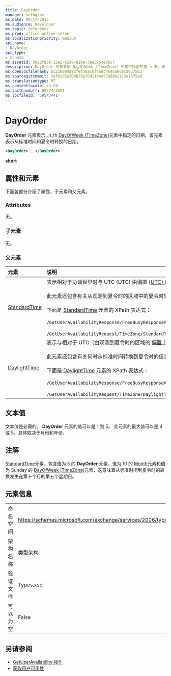 ```yaml
---
title: DayOrder
manager: sethgros
ms.date: 09/17/2015
ms.audience: Developer
ms.topic: reference
ms.prod: office-online-server
ms.localizationpriority: medium
api_name:
- DayOrder
api_type:
- schema
ms.assetid: 3022f839-12a2-42a9-820e-3ea585ce8657
description: DayOrder 元素表示 DayOfWeek (TimeZone) 元素中指定的第 n 天，该元素表示从标准时间和夏令时转换到的日期。
ms.openlocfilehash: bc216984a92fef58ac6f46dc4646a0deca837563
ms.sourcegitcommit: 54f6cd5a704b36b76d110ee53a6d6c1c3e15f5a9
ms.translationtype: MT
ms.contentlocale: zh-CN
ms.lasthandoff: 09/24/2021
ms.locfileid: "59543441"
---
```

# <a name="dayorder"></a>DayOrder

**DayOrder** 元素表示 _n_th [DayOfWeek (TimeZone)](dayofweek-timezone.md)元素中指定的日期，该元素表示从标准时间和夏令时转换的日期。 
  
```xml
<DayOrder>...</DayOrder>
```

**short**

## <a name="attributes-and-elements"></a>属性和元素

下面各部分介绍了属性、子元素和父元素。
  
### <a name="attributes"></a>Attributes

无。
  
### <a name="child-elements"></a>子元素

无。
  
### <a name="parent-elements"></a>父元素

|**元素**|**说明**|
|:-----|:-----|
|[StandardTime](standardtime.md) <br/> | 表示相对于协调世界时与 UTC (UTC) 由偏置 ([UTC) ](bias-utc.md) 时偏移。<br/><br/>此元素还包含有关从观测到夏令时的区域中的夏令时转换为标准时间的信息。<br/><br/>下面是 [StandardTime](standardtime.md) 元素的 XPath 表达式：<br/><br/>`/GetUserAvailabilityResponse/FreeBusyResponseArray/FreeBusyResponse/FreeBusyView/WorkingHours/TimeZone/StandardTime`<br/><br/>`/GetUserAvailabilityRequest/TimeZone/StandardTime` <br/> |
|[DaylightTime](daylighttime.md) <br/> | 表示与相对于 UTC（由观测到夏令时的区域的 [偏置 (UTC)](bias-utc.md) 元素表示）的时间的时差。<br/><br/>此元素还包含有关何时从标准时间转换到夏令时的信息。<br/><br/>下面是 [DaylightTime](daylighttime.md) 元素的 XPath 表达式：<br/><br/>`/GetUserAvailabilityResponse/FreeBusyResponseArray/FreeBusyResponse/FreeBusyView/WorkingHours/TimeZone/DaylightTime`<br/><br/>`/GetUserAvailabilityRequest/TimeZone/DaylightTime` <br/> |
   
## <a name="text-value"></a>文本值

文本值是必需的。 **DayOrder** 元素的值可以是 1 到 5。 此元素的最大值可以是 4 或 5，具体取决于月份和年份。 
  
## <a name="remarks"></a>注解

[StandardTime](standardtime.md)元素，包含值为 5 的 **DayOrder** 元素、值为 10 的 [Month](month.md)元素和值为 Sunday 的 [DayOfWeek (TimeZone)](dayofweek-timezone.md)元素，这意味着从标准时间到夏令时的转换发生在第十个月的第五个星期日。 
  
## <a name="element-information"></a>元素信息

|||
|:-----|:-----|
|命名空间  <br/> |https://schemas.microsoft.com/exchange/services/2006/types  <br/> |
|架构名称  <br/> |类型架构  <br/> |
|验证文件  <br/> |Types.xsd  <br/> |
|可以为空  <br/> |False  <br/> |
   
## <a name="see-also"></a>另请参阅

- [GetUserAvailability 操作](getuseravailability-operation.md)
- [获取用户可用性](https://msdn.microsoft.com/library/d4133fcb-9b0f-4e6b-aadf-a389da83516a%28Office.15%29.aspx)

